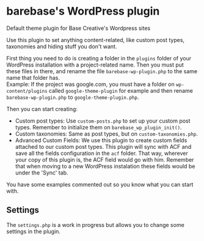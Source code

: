 # barebase's WordPress plugin
Default theme plugin for Base Creative's Wordpress sites

Use this plugin to set anything content-related, like custom post types, taxonomies and hiding stuff you don't want.

First thing you need to do is creating a folder in the `plugins` folder of your WordPress installation with a project-related name. Then you must put these files in there, and rename the file `barebase-wp-plugin.php` to the same name that folder has.  
Example: If the project was google.com, you must have a folder on `wp-content/plugins` called `google-theme-plugin` for example and then rename `barebase-wp-plugin.php` to `google-theme-plugin.php`.

Then you can start creating:

- Custom post types: Use `custom-posts.php` to set up your custom post types. Remember to initialize them on `barebase_wp_plugin_init()`.
- Custom taxonomies: Same as post types, but on `custom-taxonomies.php`.
- Advanced Custom Fields: We use this plugin to create custom fields attached to our custom post types. This plugin will sync with ACF and save all the fields configuration in the `acf` folder. That way, wherever your copy of this plugin is, the ACF field would go with him. Remember that when moving to a new WordPress instalation these fields would be under the 'Sync' tab.

You have some examples commented out so you know what you can start with.

## Settings
The `settings.php` is a work in progress but allows you to change some settings in the plugin.